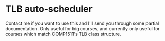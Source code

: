 # TLB auto-scheduler

Contact me if you want to use this and I'll send you through some partial documentation. Only useful for big courses, and currently only useful for courses which match COMP1511's TLB class structure.
